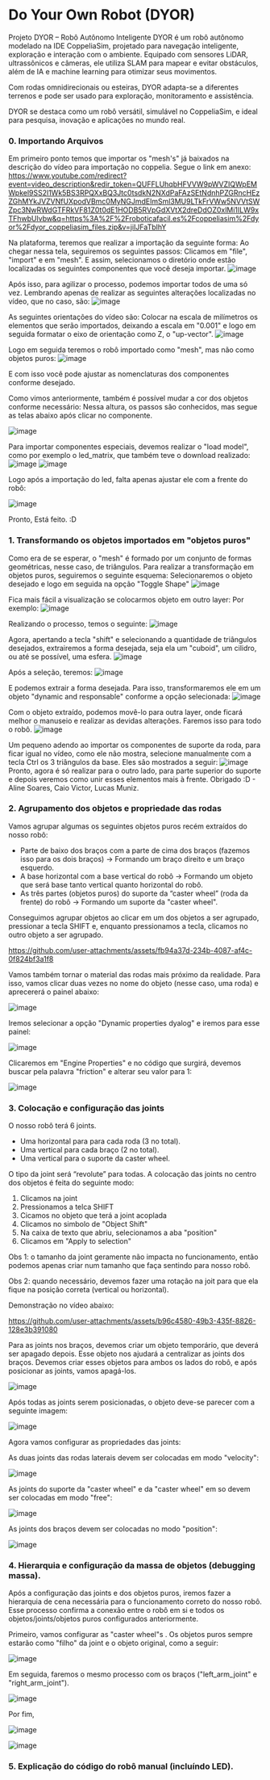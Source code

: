 # Do Your Own Robot (DYOR)

Projeto DYOR – Robô Autônomo Inteligente
DYOR é um robô autônomo modelado na IDE CoppeliaSim, projetado para navegação inteligente, exploração e interação com o ambiente. Equipado com sensores LiDAR, ultrassônicos e câmeras, ele utiliza SLAM para mapear e evitar obstáculos, além de IA e machine learning para otimizar seus movimentos.

Com rodas omnidirecionais ou esteiras, DYOR adapta-se a diferentes terrenos e pode ser usado para exploração, monitoramento e assistência. 

DYOR se destaca como um robô versátil, simulável no CoppeliaSim, e ideal para pesquisa, inovação e aplicações no mundo real. 

### 0. Importando Arquivos 

Em primeiro ponto temos que importar os "mesh's" já baixados na descrição do vídeo para importação no coppelia.
Segue o link em anexo: https://www.youtube.com/redirect?event=video_description&redir_token=QUFFLUhqbHFVVW9pWVZIQWpEMWpkel9SS2l1Wk5BS3RPQXxBQ3Jtc0tsdkN2NXdPaFAzSEtNdnhPZGRncHEzZGhMYkJVZVNfUXpodVBmc0MyNGJmdElmSml3MU9LTkFrVWw5NVVtSWZpc3NwRWdGTFRkVF81Z0t0dE1HODB5RVpGdXVtX2dreDdOZ0xlMi1ILW9xTFhwbUlvbw&q=https%3A%2F%2Froboticafacil.es%2Fcoppeliasim%2Fdyor%2Fdyor_coppeliasim_files.zip&v=jiIJFaTblhY

Na plataforma, teremos que realizar a importação da seguinte forma: 
Ao chegar nessa tela, seguiremos os seguintes passos:
Clicamos em "file", "import" e em "mesh". E assim, selecionamos o diretório onde estão localizadas os seguintes componentes que você deseja importar.
![image](https://github.com/user-attachments/assets/61bb5a06-dfd2-4898-b158-d3be83f7c21f)

Após isso, para agilizar o processo, podemos importar todos de uma só vez. Lembrando apenas de realizar as seguintes alterações localizadas no vídeo, que no caso, são:
![image](https://github.com/user-attachments/assets/cd2a6615-5ea5-4e24-aee4-d7e030b426c7)

As seguintes orientações do vídeo são: 
Colocar na escala de milímetros os elementos que serão importados, deixando a escala em "0.001" e logo em seguida formatar o eixo de orientação como Z, o "up-vector".
![image](https://github.com/user-attachments/assets/ac4914d2-8aac-42fd-8702-cf762b487e67)

Logo em seguida teremos o robô importado como "mesh", mas não como objetos puros:
![image](https://github.com/user-attachments/assets/dbf9e6fb-18f1-4ee4-bbc5-10e18bc09064)

E com isso você pode ajustar as nomenclaturas dos componentes conforme desejado.

Como vimos anteriormente, também é possível mudar a cor dos objetos conforme necessário: 
Nessa altura, os passos são conhecidos, mas segue as telas abaixo após clicar no componente.

![image](https://github.com/user-attachments/assets/2c1b8146-0ee0-435d-a8fe-665299128675)

Para importar componentes especiais, devemos realizar o "load model", como por exemplo o led_matrix, que também teve o download realizado: 
![image](https://github.com/user-attachments/assets/fe5cef95-08d3-45b3-ac3b-f14922650ed3)
![image](https://github.com/user-attachments/assets/6f918fad-c125-4cd9-875f-d2dbd1ec07d1)

Logo após a importação do led, falta apenas ajustar ele com a frente do robô:

![image](https://github.com/user-attachments/assets/66974a23-72ec-4d89-8733-7e5059271b2e)

Pronto, Está feito. :D


### 1. Transformando os objetos importados em "objetos puros"

Como era de se esperar, o "mesh" é formado por um conjunto de formas geométricas, nesse caso, de triângulos. 
Para realizar a transformação em objetos puros, seguiremos o seguinte esquema: 
Selecionaremos o objeto desejado e logo em seguida na opção "Toggle Shape"
![image](https://github.com/user-attachments/assets/be6ee260-bcc9-4b65-9230-3c500b7b0773)

Fica mais fácil a visualização se colocarmos objeto em outro layer: 
Por exemplo: 
![image](https://github.com/user-attachments/assets/c0d51320-6f4c-465a-973a-481d2e0d6880)

Realizando o processo, temos o seguinte: 
![image](https://github.com/user-attachments/assets/01ea40f8-6e00-4e4d-9d5a-b7c07cb4c4f2)

Agora, apertando a tecla "shift" e selecionando a quantidade de triângulos desejados, extrairemos a forma desejada, seja ela um "cuboid", um cilidro, ou até se possível, uma esfera.
![image](https://github.com/user-attachments/assets/e86523e8-d955-4d72-9081-bfedc8e36bca)

Após a seleção, teremos: 
![image](https://github.com/user-attachments/assets/c64ca661-8ee0-4890-a055-38d230efc9fd)

E podemos extrair a forma desejada. 
Para isso, transformaremos ele em um objeto "dynamic and responsable" conforme a opção selecionada:
![image](https://github.com/user-attachments/assets/5d797527-ddf8-4395-820b-d018a3ce3bfa)

Com o objeto extraído, podemos movê-lo para outra layer, onde ficará melhor o manuseio e realizar as devidas alterações. Faremos isso para todo o robô.
![image](https://github.com/user-attachments/assets/c9493e13-737f-4a27-9a3f-776bc7cd0172)

Um pequeno adendo ao importar os componentes de suporte da roda, para ficar igual no vídeo, como ele não mostra, selecione manualmente com a tecla Ctrl os 3 triângulos da base.
Eles são mostrados a seguir:
![image](https://github.com/user-attachments/assets/1d607107-e0e4-4258-9dd7-14a59cd65260)
Pronto, agora é só realizar para o outro lado, para parte superior do suporte e depois veremos como unir esses elementos mais à frente. 
Obrigado :D - Aline Soares, Caio Victor, Lucas Muniz.


### 2. Agrupamento dos objetos e propriedade das rodas

Vamos agrupar algumas os seguintes objetos puros recém extraídos do nosso robô:

- Parte de baixo dos braços com a parte de cima dos braços (fazemos isso para os dois braços) -> Formando um braço direito e um braço esquerdo.
- A base horizontal com a base vertical do robô -> Formando um objeto que será base tanto vertical quanto horizontal do robô.
- As três partes (objetos puros) do suporte da “caster wheel” (roda da frente) do robô -> Formando um suporte da "caster wheel". 

Conseguimos agrupar objetos ao clicar em um dos objetos a ser agrupado, pressionar a tecla SHIFT e, enquanto pressionamos a tecla, clicamos no outro objeto a ser agrupado.



https://github.com/user-attachments/assets/fb94a37d-234b-4087-af4c-0f824bf3a1f8

Vamos também tornar o material das rodas mais próximo da realidade. Para isso, vamos clicar duas vezes no nome do objeto (nesse caso, uma roda) e aprecererá o painel abaixo:

![image](https://github.com/user-attachments/assets/c5054208-1356-4881-891b-ca411f84036c)

Iremos selecionar a opção "Dynamic properties dyalog" e iremos para esse painel:

![image](https://github.com/user-attachments/assets/58520836-b844-4460-8282-07bd3bcb042c)

Clicaremos em "Engine Properties" e no código que surgirá, devemos buscar pela palavra "friction" e alterar seu valor para 1:

![image](https://github.com/user-attachments/assets/64bfbcc5-21db-4396-95d9-1100230044db)


### 3. Colocação e configuração das joints

O nosso robô terá 6 joints.

- Uma horizontal para para cada roda (3 no total).
- Uma vertical para cada braço (2 no total).
- Uma vertical para o suporte da caster wheel.

O tipo da joint será “revolute” para todas. A colocação das joints no centro dos objetos é feita do seguinte modo:

1. Clicamos na joint
2. Pressionamos a telca SHIFT
3. Cicamos no objeto que terá a joint acoplada
4. Clicamos no simbolo de "Object Shift"
5. Na caixa de texto que abriu, selecionamos a aba "position"
6. Clicamos em "Apply to selection"

Obs 1: o tamanho da joint geramente não impacta no funcionamento, então podemos apenas criar num tamanho que faça sentindo para nosso robô.

Obs 2: quando necessário, devemos fazer uma rotação na joit para que ela fique na posição correta (vertical ou horizontal).

Demonstração no vídeo abaixo:

https://github.com/user-attachments/assets/b96c4580-49b3-435f-8826-128e3b391080

Para as joints nos braços, devemos criar um objeto temporário, que deverá ser apagado depois. Esse objeto nos ajudará a centralizar as joints dos braços. Devemos criar esses objetos para ambos os lados do robô, e após posicionar as joints, vamos apagá-los.

![image](https://github.com/user-attachments/assets/76609c7d-8123-4d5c-bcd3-1c2950434484)

Após todas as joints serem posicionadas, o objeto deve-se parecer com a seguinte imagem:

![image](https://github.com/user-attachments/assets/3818624d-dd0b-4cc7-91dd-8ddc93178169)

Agora vamos configurar as propriedades das joints:

As duas joints das rodas laterais devem ser colocadas em modo "velocity":

![image](https://github.com/user-attachments/assets/b4e65513-e040-45f6-b3cb-1395615b8842)

As joints do suporte da "caster wheel" e da "caster wheel" em so devem ser colocadas em modo "free":

![image](https://github.com/user-attachments/assets/732d445f-5365-4585-a40a-ff9e331bbb11)

As joints dos braços devem ser colocadas no modo "position":

![image](https://github.com/user-attachments/assets/4aceed3f-2146-446c-802d-0a20457d2a07)


### 4. Hierarquia e configuração da massa de objetos (debugging massa). 

Após a configuração das joints e dos objetos puros, iremos fazer a hierarquia de cena necessária para o funcionamento correto do nosso robô. Esse processo confirma
a conexão entre o robô em si e todos os objetos/joints/objetos puros configurados anteriormente.

Primeiro, vamos configurar as "caster wheel"s . Os objetos puros sempre estarão como "filho" da joint e o objeto original, como a seguir:

![image](https://github.com/user-attachments/assets/ace753e4-5a2a-43e7-8d1f-fc91cbe8fcd9)

Em seguida, faremos o mesmo processo com os braços ("left_arm_joint" e "right_arm_joint").

![image](https://github.com/user-attachments/assets/a65f88af-42a5-4828-8f3f-cc79124f93b9)

Por fim, 

![image](https://github.com/user-attachments/assets/2db4ef3a-d271-43aa-97ee-75ec0c809d5d)



![image](https://github.com/user-attachments/assets/84a0d9ab-7c3f-425c-bc61-8ee639a4ee7f)



### 5. Explicação do código do robô manual (incluíndo LED).






